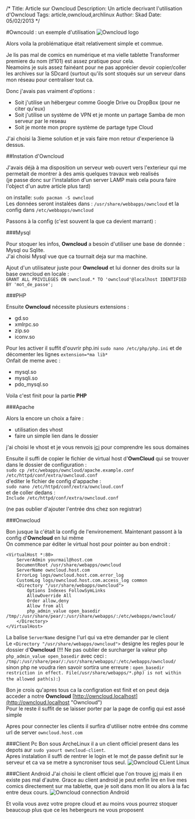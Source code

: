/*
Title: Article sur Owncloud
Description: Un article decrivant l'utilisation d'Owncloud
Tags: article,owncloud,archlinux
Author: Skad
Date: 05/02/2013
*/

#Owncould : un exemple d'utilisation
![Owncloud logo](http://upload.wikimedia.org/wikipedia/commons/thumb/b/b6/OwnCloud2-Logo.svg/96px-OwnCloud2-Logo.svg.png "Owncloud logo")

Alors voila la problématique était relativement simple et commue.

Je lis pas mal de comics en numérique et ma vielle tablette Transformer premiere du nom (tf101) est assez pratique pour cela.  
Neamoins je suis assez fainéant pour ne pas apprécier devoir copier/coller les archives sur la SDcard (surtout qu'ils sont stoqués sur un serveur dans mon réseau pour centraliser tout ca.

Donc j'avais pas vraiment d'options :  

* Soit j'utilise un hébergeur comme Google Drive ou DropBox (pour ne citer qu'eux)  
* Soit j'utilise un système de VPN et je monte un partage Samba de mon serveur par le reseau  
* Soit je monte mon propre système de partage type Cloud

J'ai choisi la 3ieme solution et je vais faire mon retour d'experience là dessus.

##Instation d'Owncloud


J'avais déjà à ma disposition un serveur web ouvert vers l'exterieur qui me permetait de montrer à des amis quelques travaux web realisés  
(je passe donc sur l'instalation d'un server LAMP mais cela poura faire l'object d'un autre article plus tard)  

on installe:  `sudo pacman -S owncloud`  
Les données seront instalées dans : `/usr/share/webbapps/owncloud` et la config dans `/etc/webbapps/owncloud`  

Passons à la config (c'est souvent la que ca devient marrant) :   

###Mysql  

Pour stoquer les infos, **Owncloud** a besoin d'utiliser une base de donnée : Mysql ou Sqlite.  
J'ai choisi Mysql vue que ca tournait deja sur ma machine.

Ajout d'un utilisateur juste pour **Owncloud** et lui donner des droits sur la base owncloud en locale :  
`GRANT ALL PRIVILEGES ON owncloud.* TO 'owncloud'@localhost IDENTIFIED BY 'mot_de_passe';`

###PHP

Ensuite **Owncloud** nécessite plusieurs extensions : 

* gd.so
* xmlrpc.so
* zip.so
* iconv.so

Pour les activer il suffit d'ouvrir php.ini `sudo nano /etc/php/php.ini` et de décomenter les lignes `extension=*ma lib*`  
Onfait de meme avec :

* mysql.so
* mysqli.so
* pdo_mysql.so

Voila c'est finit pour la partie **PHP**

###Apache


Alors la encore un choix a faire :

* utilisation des vhost
* faire un simple lien dans le dossier

j'ai choisi le vhost et je vous renvois [ici](http://lxl.io/apache-subdomain "Define subdomains") pour comprendre les sous domaines

Ensuite il suffi de copier le fichier de virtual host d'**OwnCloud** qui se trouver dans le dossier de configuration :  
`sudo cp /etc/webapps/owncloud/apache.example.conf /etc/httpd/conf/extra/owncloud.conf`  
d'editer le fichier de config d'appache :  
`sudo nano /etc/httpd/conf/extra/owncloud.conf`  
et de coller dedans :  
`Include /etc/httpd/conf/extra/owncloud.conf`

(ne pas oublier d'ajouter l'entrée dns chez son registrar)

###Onwcloud

Bon jusque la c'était la config de l'environement. Maintenant passont à la config d'**Owncloud** en lui même  
On commence par éditer le virtual host pour pointer au bon endroit :  

    <VirtualHost *:80>
        ServerAdmin yourmail@host.com
        DocumentRoot /usr/share/webapps/owncloud
        ServerName owncloud.host.com
        ErrorLog logs/owncloud.host.com.error_log
        CustomLog logs/owncloud.host.com.access_log common
        <Directory "/usr/share/webapps/owncloud">
            Options Indexes FollowSymLinks
            AllowOverride All
            Order allow,deny
            Allow from all
            php_admin_value open_basedir /tmp/:/usr/share/pear/:/usr/share/webapps/:/etc/webapps/owncloud/
        </Directory>
    </VirtualHost>

La balise `ServerName` designe l'url qui va etre demander par le client  
Le `<Directory "/usr/share/webapps/owncloud">` designe les regles pour le dossier d'**Owncloud**
(!!! Ne pas oublier de surcharger la valeur php `php_admin_value open_basedir` avec ceci : `/tmp/:/usr/share/pear/:/usr/share/webapps/:/etc/webapps/owncloud/` sinon php ne voudra rien savoir sortira une erreure : `open_basedir restriction in effect. File(/usr/share/webapps/*.php) is not within the allowed path(s):`)

Bon je crois qu'apres tous ca la configration est finit et on peut deja acceder a notre **Owncloud**
[http://owncloud.localhost](http://owncloud.localhost "Owncloud")  
Pour le reste il suffit de se laisser porter par la page de config qui est assé simple

Apres pour connecter les clients il surfira d'utiliser notre entrée dns comme url de server `owncloud.host.com`

###Client Pc
Bon sous ArcheLinux il a un client officiel present dans les depots  aur `sudo yaourt owncloud-client`.  
Apres instalation il suffi de rentrer le login et le mot de passe definit sur le serveur et ca va se metre a syncroniser tous seul.
![Owncloud CLient Linux](http://owncloud.org/wp-content/uploads/2012/03/linux3.png "Owncloud CLient Linux")

###Client Android
J'ai choisi le client officiel que l'on trouve [ici](https://play.google.com/store/apps/details?id=com.owncloud.android "Owncloud official client app") mais il en existe pas mal d'autre.
Grace au client android je peut enfin lire en live mes comics directement sur ma tablette, que je soit dans mon lit ou alors à la fac entre deux cours.
![Owncloud connection Android](https://lh6.ggpht.com/tyWNeXaQN5qsXDEfirYwHzHvTPX5C2KfSprz7iRLDTAxBpt-J7Kwp0VUjAMih059zYJ9=h900-rw "Oncloud connection Android")  

Et voila vous avez votre propre cloud et au moins vous pourrez stoquer beaucoup plus que ce les hebergeurs ne vous proposent
